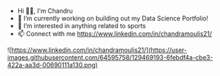 - Hi 👋🏻, I'm Chandru
- 🔭 I’m currently working on building out my Data Science Portfolio!
- 👀 I’m interested in anything related to sports
- 📫 Connect with me https://www.linkedin.com/in/chandramoulis21/

![https://www.linkedin.com/in/chandramoulis21/](https://user-images.githubusercontent.com/64595758/129469193-6febdf4a-cbe3-422a-aa3d-00690111a130.png)

<!---
Chandru-21/Chandru-21 is a ✨ special ✨ repository because its `README.md` (this file) appears on your GitHub profile.
You can click the Preview link to take a look at your changes.
--->
